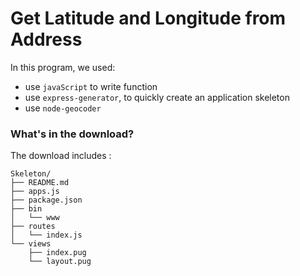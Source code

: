 # Get Latitude and Longitude from Address

In this program, we used: 

* use `javaScript` to write function 
* use `express-generator`, to quickly create an application skeleton
* use `node-geocoder`

### What's in the download?
The download includes :
```
Skeleton/
├── README.md
├── apps.js
├── package.json
├── bin
│   └── www
├── routes
│   └── index.js
└── views
    ├── index.pug
    └── layout.pug
```

